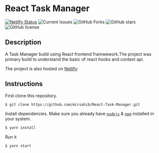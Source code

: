 # React Task Manager

[![Netlify Status](https://api.netlify.com/api/v1/badges/f6a88e1f-feeb-4fa3-9376-7be2c0833f09/deploy-status)](https://app.netlify.com/sites/react-weather-app-102/deploys)
![Current Issues](https://img.shields.io/github/issues/mirsahib/React-Task-Manager)
![GitHub Forks](https://img.shields.io/github/forks/mirsahib/React-Task-Manager)
![GitHub stars](https://img.shields.io/github/stars/mirsahib/React-Task-Manager)
![GitHub license](https://img.shields.io/github/license/mirsahib/React-Task-Manager)

## Description

A Task Manager build using React frontend framwework.The project was primary build to understand the basic of react hooks and context api.

The project is also hosted on [Netlify](https://react-task-manager-101.netlify.app/)

## Instructions

First clone this repository.

```bash
$ git clone https://github.com/mirsahib/React-Task-Manager.git
```

Install dependencies. Make sure you already have [`nodejs`](https://nodejs.org/en/) & [`npm`](https://www.npmjs.com/) installed in your system.

```bash
$ yarn install
```

Run it

```bash
$ yarn start
```
